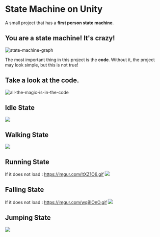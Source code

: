 # State Machine on Unity

A small project that has a **first person state machine**.

## You are a state machine! It's crazy!

![state-machine-graph](https://user-images.githubusercontent.com/81878781/125632848-7f73cdb1-8c39-4bba-9ae9-c38c45a672e8.png)

The most important thing in this project is the **code**. Without it, the project may look simple, but this is not true! 

## Take a look at the code.

![all-the-magic-is-in-the-code](https://user-images.githubusercontent.com/81878781/125635521-2e601d0f-69f6-4bc3-8e11-f0f2e57bbd7d.png)

## Idle State
![](https://imgur.com/xuQiTQc.gif)
## Walking State
![](https://imgur.com/ruSFQqI.gif)
## Running State
If it does not load : https://imgur.com/ltXZ1O6.gif
![](https://imgur.com/ltXZ1O6.gif)
## Falling State
If it does not load : https://imgur.com/wqBlOnO.gif
![](https://imgur.com/wqBlOnO.gif)
## Jumping State
![](https://imgur.com/Kh7hy3W.gif)
